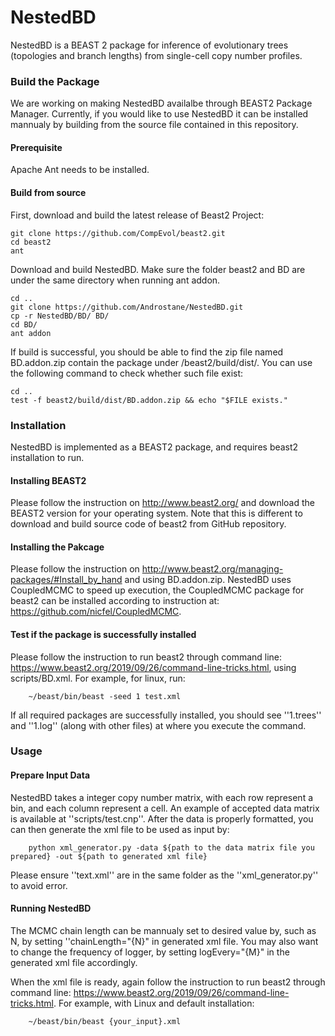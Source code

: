 # NestedBD

NestedBD is a BEAST 2 package for inference of evolutionary trees (topologies and branch lengths) from single-cell copy number profiles. 

### Build the Package 
We are working on making NestedBD availalbe through BEAST2 Package Manager. Currently, if you would like to use NestedBD it can be installed mannualy by building from the source file contained in this repository. 

#### Prerequisite 
Apache Ant needs to be installed.

#### Build from source
First, download and build the latest release of Beast2 Project: 

    git clone https://github.com/CompEvol/beast2.git
    cd beast2
    ant

Download and build NestedBD. Make sure the folder beast2 and BD are under the same directory when running ant addon. 

    cd ..
    git clone https://github.com/Androstane/NestedBD.git
    cp -r NestedBD/BD/ BD/
    cd BD/
    ant addon

If build is successful, you should be able to find the zip file named BD.addon.zip contain the package under /beast2/build/dist/. You can use the following command to check whether such file exist:

    cd ..
    test -f beast2/build/dist/BD.addon.zip && echo "$FILE exists."

### Installation

NestedBD is implemented as a BEAST2 package, and requires beast2 installation to run.

#### Installing BEAST2
Please follow the instruction on http://www.beast2.org/ and download the BEAST2 version for your operating system. Note that this is different to download and build source code of beast2 from GitHub repository. 

#### Installing the Pakcage 
Please follow the instruction on http://www.beast2.org/managing-packages/#Install_by_hand and using BD.addon.zip. 
NestedBD uses CoupledMCMC to speed up execution, the CoupledMCMC package for beast2 can be installed according to instruction at: https://github.com/nicfel/CoupledMCMC.

#### Test if the package is successfully installed
Please follow the instruction to run beast2 through command line: https://www.beast2.org/2019/09/26/command-line-tricks.html, using scripts/BD.xml. For example, for linux, run:

        ~/beast/bin/beast -seed 1 test.xml
        
If all required packages are successfully installed, you should see ''1.trees'' and ''1.log'' (along with other files) at where you execute the command. 

### Usage
#### Prepare Input Data
NestedBD takes a integer copy number matrix, with each row represent a bin, and each column represent a cell. An example of accepted data matrix is available at ''scripts/test.cnp''.
After the data is properly formatted, you can then generate the xml file to be used as input by: 

        python xml_generator.py -data ${path to the data matrix file you prepared} -out ${path to generated xml file}

Please ensure ''text.xml'' are in the same folder as the ''xml_generator.py'' to avoid error. 

#### Running NestedBD
The MCMC chain length can be mannualy set to desired value by, such as N, by setting ''chainLength="{N}" in generated xml file. You may also want to change the frequency of logger, by setting logEvery="{M}" in the generated xml file accordingly. 

When the xml file is ready, again follow the instruction to run beast2 through command line: https://www.beast2.org/2019/09/26/command-line-tricks.html. For example, with Linux and default installation:

        ~/beast/bin/beast {your_input}.xml




    


